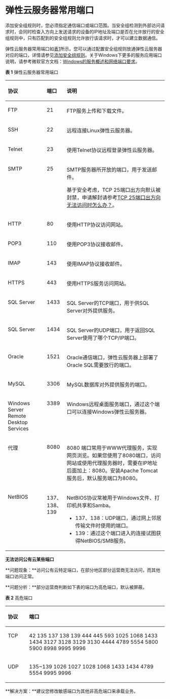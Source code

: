 # 弹性云服务器常用端口<a name="SecurityGroup_0002"></a>

添加安全组规则时，您必须指定通信端口或端口范围。当安全组检测到外部访问请求时，会同时检查入方向上发送请求的设备的IP地址及端口是否在允许放行的安全组规则中，只有匹配到的安全组规则允许放行该请求时，才可以建立数据通信。

弹性云服务器常用端口如[表1](#table147871746114014)所示。您可以通过配置安全组规则放通弹性云服务器对应的端口，详情请参见[添加安全组规则](添加安全组规则.md)。关于Windows下更多的服务应用端口说明，请参考微软官方文档：[Windows的服务概述和网络端口要求](https://docs.microsoft.com/en-us/troubleshoot/windows-server/networking/service-overview-and-network-port-requirements)。

**表 1**  弹性云服务器常用端口

<a name="table147871746114014"></a>
<table><thead align="left"><tr id="row678715461403"><th class="cellrowborder" valign="top" width="25%" id="mcps1.2.4.1.1"><p id="p18787114617409"><a name="p18787114617409"></a><a name="p18787114617409"></a>协议</p>
</th>
<th class="cellrowborder" valign="top" width="9.24%" id="mcps1.2.4.1.2"><p id="p1178744619402"><a name="p1178744619402"></a><a name="p1178744619402"></a>端口</p>
</th>
<th class="cellrowborder" valign="top" width="65.75999999999999%" id="mcps1.2.4.1.3"><p id="p87884461401"><a name="p87884461401"></a><a name="p87884461401"></a>说明</p>
</th>
</tr>
</thead>
<tbody><tr id="row137888468403"><td class="cellrowborder" valign="top" width="25%" headers="mcps1.2.4.1.1 "><p id="p19788164617402"><a name="p19788164617402"></a><a name="p19788164617402"></a>FTP</p>
</td>
<td class="cellrowborder" valign="top" width="9.24%" headers="mcps1.2.4.1.2 "><p id="p197880460400"><a name="p197880460400"></a><a name="p197880460400"></a>21</p>
</td>
<td class="cellrowborder" valign="top" width="65.75999999999999%" headers="mcps1.2.4.1.3 "><p id="p9788646104011"><a name="p9788646104011"></a><a name="p9788646104011"></a>FTP服务上传和下载文件。</p>
</td>
</tr>
<tr id="row10788124654015"><td class="cellrowborder" valign="top" width="25%" headers="mcps1.2.4.1.1 "><p id="p9788164674019"><a name="p9788164674019"></a><a name="p9788164674019"></a>SSH</p>
</td>
<td class="cellrowborder" valign="top" width="9.24%" headers="mcps1.2.4.1.2 "><p id="p178884654010"><a name="p178884654010"></a><a name="p178884654010"></a>22</p>
</td>
<td class="cellrowborder" valign="top" width="65.75999999999999%" headers="mcps1.2.4.1.3 "><p id="p1778813468406"><a name="p1778813468406"></a><a name="p1778813468406"></a>远程连接Linux弹性云服务器。</p>
</td>
</tr>
<tr id="row578824634010"><td class="cellrowborder" valign="top" width="25%" headers="mcps1.2.4.1.1 "><p id="p7788204664015"><a name="p7788204664015"></a><a name="p7788204664015"></a>Telnet</p>
</td>
<td class="cellrowborder" valign="top" width="9.24%" headers="mcps1.2.4.1.2 "><p id="p1278854664011"><a name="p1278854664011"></a><a name="p1278854664011"></a>23</p>
</td>
<td class="cellrowborder" valign="top" width="65.75999999999999%" headers="mcps1.2.4.1.3 "><p id="p97881746124017"><a name="p97881746124017"></a><a name="p97881746124017"></a>使用Telnet协议远程登录弹性云服务器。</p>
</td>
</tr>
<tr id="row51836351605"><td class="cellrowborder" valign="top" width="25%" headers="mcps1.2.4.1.1 "><p id="p105431424192417"><a name="p105431424192417"></a><a name="p105431424192417"></a>SMTP</p>
</td>
<td class="cellrowborder" valign="top" width="9.24%" headers="mcps1.2.4.1.2 "><p id="p4543162462411"><a name="p4543162462411"></a><a name="p4543162462411"></a>25</p>
</td>
<td class="cellrowborder" valign="top" width="65.75999999999999%" headers="mcps1.2.4.1.3 "><p id="p1954320249247"><a name="p1954320249247"></a><a name="p1954320249247"></a>SMTP服务器所开放的端口，用于发送邮件。</p>
<p id="p286517546267"><a name="p286517546267"></a><a name="p286517546267"></a>基于安全考虑，TCP 25端口出方向默认被封禁，申请解封请参考<a href="https://support.huaweicloud.com/vpc_faq/faq_security_0002.html" target="_blank" rel="noopener noreferrer">TCP 25端口出方向无法访问时怎么办？</a>。</p>
</td>
</tr>
<tr id="row187884464409"><td class="cellrowborder" valign="top" width="25%" headers="mcps1.2.4.1.1 "><p id="p127881546104014"><a name="p127881546104014"></a><a name="p127881546104014"></a>HTTP</p>
</td>
<td class="cellrowborder" valign="top" width="9.24%" headers="mcps1.2.4.1.2 "><p id="p4788184684015"><a name="p4788184684015"></a><a name="p4788184684015"></a>80</p>
</td>
<td class="cellrowborder" valign="top" width="65.75999999999999%" headers="mcps1.2.4.1.3 "><p id="p11788194644019"><a name="p11788194644019"></a><a name="p11788194644019"></a>使用HTTP协议访问网站。</p>
</td>
</tr>
<tr id="row1178804615409"><td class="cellrowborder" valign="top" width="25%" headers="mcps1.2.4.1.1 "><p id="p10788124617406"><a name="p10788124617406"></a><a name="p10788124617406"></a>POP3</p>
</td>
<td class="cellrowborder" valign="top" width="9.24%" headers="mcps1.2.4.1.2 "><p id="p1178816462403"><a name="p1178816462403"></a><a name="p1178816462403"></a>110</p>
</td>
<td class="cellrowborder" valign="top" width="65.75999999999999%" headers="mcps1.2.4.1.3 "><p id="p278874694016"><a name="p278874694016"></a><a name="p278874694016"></a>使用POP3协议接收邮件。</p>
</td>
</tr>
<tr id="row384233512457"><td class="cellrowborder" valign="top" width="25%" headers="mcps1.2.4.1.1 "><p id="p1784283517452"><a name="p1784283517452"></a><a name="p1784283517452"></a>IMAP</p>
</td>
<td class="cellrowborder" valign="top" width="9.24%" headers="mcps1.2.4.1.2 "><p id="p16842163512453"><a name="p16842163512453"></a><a name="p16842163512453"></a>143</p>
</td>
<td class="cellrowborder" valign="top" width="65.75999999999999%" headers="mcps1.2.4.1.3 "><p id="p4440653125711"><a name="p4440653125711"></a><a name="p4440653125711"></a>使用IMAP协议接收邮件。</p>
</td>
</tr>
<tr id="row114581936124514"><td class="cellrowborder" valign="top" width="25%" headers="mcps1.2.4.1.1 "><p id="p12458173619459"><a name="p12458173619459"></a><a name="p12458173619459"></a>HTTPS</p>
</td>
<td class="cellrowborder" valign="top" width="9.24%" headers="mcps1.2.4.1.2 "><p id="p945803620459"><a name="p945803620459"></a><a name="p945803620459"></a>443</p>
</td>
<td class="cellrowborder" valign="top" width="65.75999999999999%" headers="mcps1.2.4.1.3 "><p id="p145820369458"><a name="p145820369458"></a><a name="p145820369458"></a>使用HTTPS服务访问网站。</p>
</td>
</tr>
<tr id="row116978360456"><td class="cellrowborder" valign="top" width="25%" headers="mcps1.2.4.1.1 "><p id="p136971536144515"><a name="p136971536144515"></a><a name="p136971536144515"></a>SQL Server</p>
</td>
<td class="cellrowborder" valign="top" width="9.24%" headers="mcps1.2.4.1.2 "><p id="p369715366452"><a name="p369715366452"></a><a name="p369715366452"></a>1433</p>
</td>
<td class="cellrowborder" valign="top" width="65.75999999999999%" headers="mcps1.2.4.1.3 "><p id="p116973365454"><a name="p116973365454"></a><a name="p116973365454"></a>SQL Server的TCP端口，用于供SQL Server对外提供服务。</p>
</td>
</tr>
<tr id="row4925133616453"><td class="cellrowborder" valign="top" width="25%" headers="mcps1.2.4.1.1 "><p id="p15925113615458"><a name="p15925113615458"></a><a name="p15925113615458"></a>SQL Server</p>
</td>
<td class="cellrowborder" valign="top" width="9.24%" headers="mcps1.2.4.1.2 "><p id="p1592517366454"><a name="p1592517366454"></a><a name="p1592517366454"></a>1434</p>
</td>
<td class="cellrowborder" valign="top" width="65.75999999999999%" headers="mcps1.2.4.1.3 "><p id="p892513362452"><a name="p892513362452"></a><a name="p892513362452"></a>SQL Server的UDP端口，用于返回SQL Server使用了哪个TCP/IP端口。</p>
</td>
</tr>
<tr id="row1011443712456"><td class="cellrowborder" valign="top" width="25%" headers="mcps1.2.4.1.1 "><p id="p20114123710458"><a name="p20114123710458"></a><a name="p20114123710458"></a>Oracle</p>
</td>
<td class="cellrowborder" valign="top" width="9.24%" headers="mcps1.2.4.1.2 "><p id="p611443712450"><a name="p611443712450"></a><a name="p611443712450"></a>1521</p>
</td>
<td class="cellrowborder" valign="top" width="65.75999999999999%" headers="mcps1.2.4.1.3 "><p id="p16114173724518"><a name="p16114173724518"></a><a name="p16114173724518"></a>Oracle通信端口，弹性云服务器上部署了Oracle SQL需要放行的端口。</p>
</td>
</tr>
<tr id="row430418375454"><td class="cellrowborder" valign="top" width="25%" headers="mcps1.2.4.1.1 "><p id="p730414378451"><a name="p730414378451"></a><a name="p730414378451"></a>MySQL</p>
</td>
<td class="cellrowborder" valign="top" width="9.24%" headers="mcps1.2.4.1.2 "><p id="p33048376459"><a name="p33048376459"></a><a name="p33048376459"></a>3306</p>
</td>
<td class="cellrowborder" valign="top" width="65.75999999999999%" headers="mcps1.2.4.1.3 "><p id="p1230433724511"><a name="p1230433724511"></a><a name="p1230433724511"></a>MySQL数据库对外提供服务的端口。</p>
</td>
</tr>
<tr id="row1147583712450"><td class="cellrowborder" valign="top" width="25%" headers="mcps1.2.4.1.1 "><p id="p1847573724515"><a name="p1847573724515"></a><a name="p1847573724515"></a>Windows Server Remote Desktop Services</p>
</td>
<td class="cellrowborder" valign="top" width="9.24%" headers="mcps1.2.4.1.2 "><p id="p194751137144516"><a name="p194751137144516"></a><a name="p194751137144516"></a>3389</p>
</td>
<td class="cellrowborder" valign="top" width="65.75999999999999%" headers="mcps1.2.4.1.3 "><p id="p1247510372451"><a name="p1247510372451"></a><a name="p1247510372451"></a>Windows远程桌面服务端口，通过这个端口可以连接Windows弹性云服务器。</p>
</td>
</tr>
<tr id="row10648133716455"><td class="cellrowborder" valign="top" width="25%" headers="mcps1.2.4.1.1 "><p id="p176491337174518"><a name="p176491337174518"></a><a name="p176491337174518"></a>代理</p>
</td>
<td class="cellrowborder" valign="top" width="9.24%" headers="mcps1.2.4.1.2 "><p id="p1264913718457"><a name="p1264913718457"></a><a name="p1264913718457"></a>8080</p>
</td>
<td class="cellrowborder" valign="top" width="65.75999999999999%" headers="mcps1.2.4.1.3 "><p id="p1864917373453"><a name="p1864917373453"></a><a name="p1864917373453"></a>8080 端口常用于WWW代理服务，实现网页浏览。如果您使用了8080端口，访问网站或使用代理服务器时，需要在IP地址后面加上：8080。安装Apache Tomcat服务后，默认服务端口为8080。</p>
</td>
</tr>
<tr id="row19833123764515"><td class="cellrowborder" valign="top" width="25%" headers="mcps1.2.4.1.1 "><p id="p0833137114513"><a name="p0833137114513"></a><a name="p0833137114513"></a>NetBIOS</p>
</td>
<td class="cellrowborder" valign="top" width="9.24%" headers="mcps1.2.4.1.2 "><p id="p38331637174510"><a name="p38331637174510"></a><a name="p38331637174510"></a>137、138、139</p>
</td>
<td class="cellrowborder" valign="top" width="65.75999999999999%" headers="mcps1.2.4.1.3 "><p id="p19333113821012"><a name="p19333113821012"></a><a name="p19333113821012"></a>NetBIOS协议常被用于Windows文件、打印机共享和Samba。</p>
<a name="ul1634313815108"></a><a name="ul1634313815108"></a><ul id="ul1634313815108"><li>137、138：UDP端口，通过网上邻居传输文件时使用的端口。</li><li>139：通过这个端口进入的连接试图获得NetBIOS/SMB服务。</li></ul>
</td>
</tr>
</tbody>
</table>

**无法访问公有云某些端口**

**问题现象：**访问公有云特定端口，在部分地区部分运营商无法访问，而其他端口访问正常。

**问题分析：**部分运营商判断如下表的端口为高危端口，默认被屏蔽。

**表 2**  高危端口

<a name="table17477101812436"></a>
<table><thead align="left"><tr id="row952771824313"><th class="cellrowborder" valign="top" width="13.350000000000001%" id="mcps1.2.3.1.1"><p id="p55271718204311"><a name="p55271718204311"></a><a name="p55271718204311"></a>协议</p>
</th>
<th class="cellrowborder" valign="top" width="86.65%" id="mcps1.2.3.1.2"><p id="p19527218104319"><a name="p19527218104319"></a><a name="p19527218104319"></a>端口</p>
</th>
</tr>
</thead>
<tbody><tr id="row45271718194314"><td class="cellrowborder" valign="top" width="13.350000000000001%" headers="mcps1.2.3.1.1 "><p id="p14527121819439"><a name="p14527121819439"></a><a name="p14527121819439"></a>TCP</p>
</td>
<td class="cellrowborder" valign="top" width="86.65%" headers="mcps1.2.3.1.2 "><p id="p8527918174310"><a name="p8527918174310"></a><a name="p8527918174310"></a>42 135 137 138 139 444 445 593 1025 1068 1433 1434 3127 3128 3129 3130 4444 4789 5554 5800 5900 8998 9995 9996</p>
</td>
</tr>
<tr id="row5527151814436"><td class="cellrowborder" valign="top" width="13.350000000000001%" headers="mcps1.2.3.1.1 "><p id="p85272018174310"><a name="p85272018174310"></a><a name="p85272018174310"></a>UDP</p>
</td>
<td class="cellrowborder" valign="top" width="86.65%" headers="mcps1.2.3.1.2 "><p id="p3528818194318"><a name="p3528818194318"></a><a name="p3528818194318"></a>135~139 1026 1027 1028 1068 1433 1434 4789 5554  9995 9996</p>
</td>
</tr>
</tbody>
</table>

**解决方案：**建议您修改敏感端口为其他非高危端口来承载业务。

